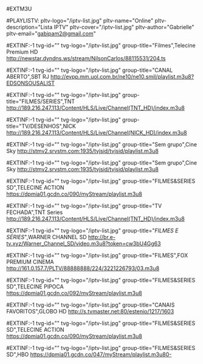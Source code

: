 #EXTM3U

#PLAYLISTV: pltv-logo="/iptv-list.jpg" pltv-name="Online" pltv-description="Lista IPTV" pltv-cover="/iptv-list.jpg" pltv-author="Gabrielle" pltv-email="gabipam2@gmail.com"

#EXTINF:-1 tvg-id="" tvg-logo="/iptv-list.jpg" group-title="Filmes",Telecine Premium HD
http://newstar.dyndns.ws/stream/NilsonCarlos/88115531/204.ts

#EXTINF:-1 tvg-id="" tvg-logo="/iptv-list.jpg" group-title="CANAL ABERTO",SBT RJ
http://evpp.mm.uol.com.br/ne10/ne10.smil/playlist.m3u8?EDSONSOUSALIST

#EXTINF:-1 tvg-id="" tvg-logo="/iptv-list.jpg" group-title="FILMES/SERIES",TNT
http://189.216.247.113/Content/HLS/Live/Channel(TNT_HD)/index.m3u8

#EXTINF:-1 tvg-id="" tvg-logo="/iptv-list.jpg" group-title="TV/DESENHOS",NICK
http://189.216.247.113/Content/HLS/Live/Channel(NICK_HD)/index.m3u8

#EXTINF:-1 tvg-id="" tvg-logo="/iptv-list.jpg" group-title="Sem grupo",Cine Sky
http://stmv2.srvstm.com:1935/tvjsid/tvjsid/playlist.m3u8

#EXTINF:-1 tvg-id="" tvg-logo="/iptv-list.jpg" group-title="Sem grupo",Cine Sky
http://stmv2.srvstm.com:1935/tvjsid/tvjsid/playlist.m3u8

#EXTINF:-1 tvg-id="" tvg-logo="/iptv-list.jpg" group-title="FILMES&SERIES SD",TELECINE ACTION
https://dpmia01.gcdn.co/090/myStream/playlist.m3u8

#EXTINF:-1 tvg-id="" tvg-logo="/iptv-list.jpg" group-title="TV FECHADA",TNT Series
http://189.216.247.113/Content/HLS/Live/Channel(TNT_HD)/index.m3u8

#EXTINF:-1 tvg-id="" tvg-logo="/iptv-list.jpg" group-title="*FILMES E SÉRIES*",WARNER CHANNEL SD
http://br.e-tv.xyz/Warner_Channel_SD/video.m3u8?token=cw3bU4Gg63

#EXTINF:-1 tvg-id="" tvg-logo="/iptv-list.jpg" group-title="FILMES",FOX PREMIUM CINEMA
http://161.0.157.7/PLTV/88888888/224/3221226793/03.m3u8

#EXTINF:-1 tvg-id="" tvg-logo="/iptv-list.jpg" group-title="FILMES&SERIES SD",TELECINE PIPOCA
https://dpmia01.gcdn.co/092/myStream/playlist.m3u8

#EXTINF:-1 tvg-id="" tvg-logo="/iptv-list.jpg" group-title="CANAIS FAVORITOS",GLOBO HD
http://s.tvmaster.net:80/estenio/1217/1603

#EXTINF:-1 tvg-id="" tvg-logo="/iptv-list.jpg" group-title="FILMES&SERIES SD",TELECINE ACTION
https://dpmia01.gcdn.co/090/myStream/playlist.m3u8

#EXTINF:-1 tvg-id="" tvg-logo="/iptv-list.jpg" group-title="FILMES&SERIES SD",HBO
https://dpmia01.gcdn.co/047/myStream/playlist.m3u80-
